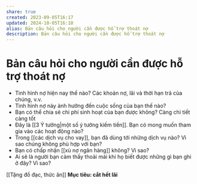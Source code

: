```yaml
---
share: true
created: 2023-09-05T16:17
updated: 2024-10-05T16:10
alias: Bản câu hỏi cho người cần được hỗ trợ thoát nợ
description: Bản câu hỏi cho người cần được hỗ trợ thoát nợ
---
```

# Bản câu hỏi cho người cần được hỗ trợ thoát nợ
- Tình hình nợ hiện nay thế nào? Các khoản nợ, lãi và thời hạn trả của chúng, v.v.
- Tình hình nợ này ảnh hưởng đến cuộc sống của bạn thế nào?
- Bạn có thể chia sẻ chi phí sinh hoạt của bạn được không? Càng chi tiết càng tốt
- Đây là [[3 Ý tưởng|một số ý tưởng kiếm tiền]]. Bạn có mong muốn tham gia vào các hoạt động nào?
- Trong [[các dịch vụ cho vay]], bạn đã dùng tới những dịch vụ nào? Vì sao chúng không phù hợp với bạn?
- Bạn có chấp nhận [[xù nợ ngân hàng]] không? Vì sao?
- Ai sẽ là người bạn cảm thấy thoải mái khi họ biết được những gì bạn ghi ở đây? Vì sao?

[[Tặng đồ đạc, thức ăn]]
**Mục tiêu: cắt hết lãi**
